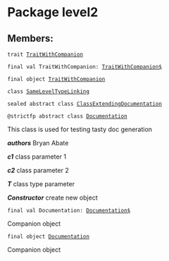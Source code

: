 # Package level2
## Members:
<pre><code class="language-scala" >trait <a href="./TraitWithCompanion.md">TraitWithCompanion</a></pre></code>
<pre><code class="language-scala" >final val TraitWithCompanion: <a href="./TraitWithCompanion$.md">TraitWithCompanion$</a></pre></code>

<pre><code class="language-scala" >final object <a href="./TraitWithCompanion.md">TraitWithCompanion</a></pre></code>
<pre><code class="language-scala" >class <a href="./SameLevelTypeLinking.md">SameLevelTypeLinking</a></pre></code>
<pre><code class="language-scala" >sealed abstract class <a href="./ClassExtendingDocumentation.md">ClassExtendingDocumentation</a></pre></code>
<pre><code class="language-scala" >@strictfp abstract class <a href="./Documentation.md">Documentation</a></pre></code>
This class is used for testing tasty doc generation

***authors*** Bryan Abate

***c1*** class parameter 1

***c2*** class parameter 2

***T*** class type parameter

***Constructor*** create new object

<pre><code class="language-scala" >final val Documentation: <a href="./Documentation$.md">Documentation$</a></pre></code>
Companion object



<pre><code class="language-scala" >final object <a href="./Documentation.md">Documentation</a></pre></code>
Companion object


